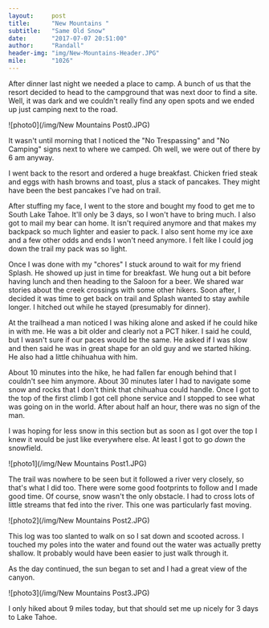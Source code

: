```yaml
---
layout:     post
title:      "New Mountains "
subtitle:   "Same Old Snow"
date:       "2017-07-07 20:51:00"
author:     "Randall"
header-img: "img/New-Mountains-Header.JPG"
mile:       "1026"
---
```

After dinner last night we needed a place to camp. A bunch of us that the resort decided to head to the campground that was next door to find a site. Well, it was dark and we couldn't really find any open spots and we ended up just camping next to the road. 

![photo0](/img/New Mountains Post0.JPG)

It wasn't until morning that I noticed the "No Trespassing" and "No Camping" signs next to where we camped. Oh well, we were out of there by 6 am anyway.

I went back to the resort and ordered a huge breakfast. Chicken fried steak and eggs with hash browns and toast, plus a stack of pancakes. They might have been the best pancakes I've had on trail.

After stuffing my face, I went to the store and bought my food to get me to South Lake Tahoe. It'll only be 3 days, so I won't have to bring much. I also got to mail my bear can home. It isn't required anymore and that makes my backpack so much lighter and easier to pack. I also sent home my ice axe and a few other odds and ends I won't need anymore. I felt like I could jog down the trail my pack was so light.

Once I was done with my "chores" I stuck around to wait for my friend Splash. He showed up just in time for breakfast. We hung out a bit before having lunch and then heading to the Saloon for a beer. We shared war stories about the creek crossings with some other hikers. Soon after, I decided it was time to get back on trail and Splash wanted to stay awhile longer. I hitched out while he stayed (presumably for dinner).

At the trailhead a man noticed I was hiking alone and asked if he could hike in with me. He was a bit older and clearly not a PCT hiker. I said he could, but I wasn't sure if our paces would be the same. He asked if I was slow and then said he was in great shape for an old guy and we started hiking. He also had a little chihuahua with him. 

About 10 minutes into the hike, he had fallen far enough behind that I couldn't see him anymore. About 30 minutes later I had to navigate some snow and rocks that I don't think that chihuahua could handle. Once I got to the top of the first climb I got cell phone service and I stopped to see what was going on in the world. After about half an hour, there was no sign of the man.

I was hoping for less snow in this section but as soon as I got over the top I knew it would be just like everywhere else. At least I got to go *down* the snowfield. 

![photo1](/img/New Mountains Post1.JPG)

The trail was nowhere to be seen but it followed a river very closely, so that's what I did too. There were some good footprints to follow and I made good time. Of course, snow wasn't the only obstacle. I had to cross lots of little streams that fed into the river. This one was particularly fast moving.

![photo2](/img/New Mountains Post2.JPG)

This log was too slanted to walk on so I sat down and scooted across. I touched my poles into the water and found out the water was actually pretty shallow. It probably would have been easier to just walk through it.

As the day continued, the sun began to set and I had a great view of the canyon.

![photo3](/img/New Mountains Post3.JPG)

I only hiked about 9 miles today, but that should set me up nicely for 3 days to Lake Tahoe.
